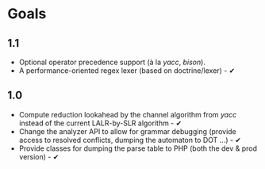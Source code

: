 Goals
=====

1.1
---

- Optional operator precedence support (à la *yacc*, *bison*).
- A performance-oriented regex lexer (based on doctrine/lexer) - &#10004;

1.0
---

- Compute reduction lookahead by the channel algorithm from *yacc*
  instead of the current LALR-by-SLR algorithm - &#10004;
- Change the analyzer API to allow for grammar debugging
  (provide access to resolved conflicts, dumping the automaton to DOT ...) - &#10004;
- Provide classes for dumping the parse table to PHP (both the dev & prod version) - &#10004;
